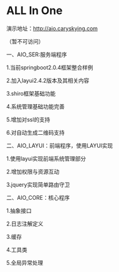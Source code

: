 # ALL In One

演示地址：http://aio.caryskying.com

（暂不可访问）



一、AIO_SER:服务端程序

1.当前springboot2.0.4框架整合样例

2.加入layui2.4.2版本及其相关内容

3.shiro框架基础功能

4.系统管理基础功能完善

5.增加对ssl的支持

6.对自动生成二维码支持

二、AIO_LAYUI：前端程序，使用LAYUI实现

1.使用layui实现前端系统管理部分

2.增加权限与资源互动

3.jquery实现简单路由守卫

二、AIO_CORE：核心程序

1.抽象接口

2.日志注解定义

3.缓存

4.工具类

5.全局异常处理
